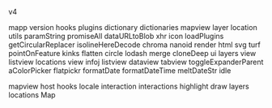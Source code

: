 v4

mapp
  version 
  hooks
  plugins
  dictionary
  dictionaries
  mapview
  layer
  location
  utils
    paramString
    promiseAll
    dataURLtoBlob
    xhr
    icon
    loadPlugins
    getCircularReplacer
    isolineHereDecode
    chroma
    nanoid
    render
    html
    svg
    turf
      pointOnFeature
      kinks
      flatten
      circle
    lodash
      merge
      cloneDeep
  ui
    layers
      view
      listview
    locations
      view
      infoj
      listview
    dataview
    tabview
    toggleExpanderParent
    aColorPicker
    flatpickr
    formatDate
    formatDateTime
    meltDateStr
    idle

mapview
  host
  hooks
  locale
  interaction
  interactions
    highlight
    draw
  layers
  locations
  Map